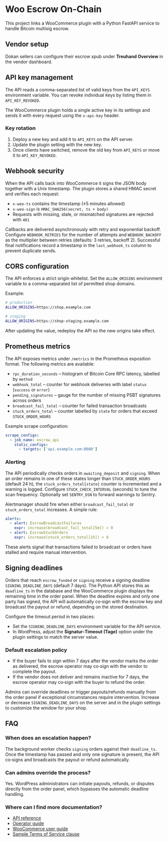 # Woo Escrow On-Chain

This project links a WooCommerce plugin with a Python FastAPI service to handle Bitcoin multisig escrow.

## Vendor setup

Dokan sellers can configure their escrow xpub under **Treuhand Overview** in the vendor dashboard.

## API key management

The API reads a comma-separated list of valid keys from the `API_KEYS` environment variable. You can revoke individual keys by listing them in `API_KEY_REVOKED`.

The WooCommerce plugin holds a single active key in its settings and sends it with every request using the `x-api-key` header.

### Key rotation
1. Deploy a new key and add it to `API_KEYS` on the API server.
2. Update the plugin setting with the new key.
3. Once clients have switched, remove the old key from `API_KEYS` or move it to `API_KEY_REVOKED`.

## Webhook security

When the API calls back into WooCommerce it signs the JSON body together with a Unix timestamp. The plugin stores a shared HMAC secret and verifies each request:

- `x-weo-ts` contains the timestamp (±5 minutes allowed)
- `x-weo-sign` is `HMAC_SHA256(secret, ts + body)`
- Requests with missing, stale, or mismatched signatures are rejected with `401`

Callbacks are delivered asynchronously with retry and exponential backoff. Configure `WEBHOOK_RETRIES` for the number of attempts
and `WEBHOOK_BACKOFF` as the multiplier between retries (defaults: 3 retries, backoff 2). Successful final notifications record a
timestamp in the `last_webhook_ts` column to prevent duplicate sends.

## CORS configuration

The API enforces a strict origin whitelist. Set the `ALLOW_ORIGINS` environment
variable to a comma-separated list of permitted shop domains.

Example:

```bash
# production
ALLOW_ORIGINS=https://shop.example.com

# staging
ALLOW_ORIGINS=https://shop-staging.example.com
```

After updating the value, redeploy the API so the new origins take effect.

## Prometheus metrics

The API exposes metrics under `/metrics` in the Prometheus exposition format. The following metrics are available:

- `rpc_duration_seconds` – histogram of Bitcoin Core RPC latency, labelled by `method`
- `webhook_total` – counter for webhook deliveries with label `status` (`success` or `error`)
- `pending_signatures` – gauge for the number of missing PSBT signatures across orders
- `broadcast_fail_total` – counter for failed transaction broadcasts
- `stuck_orders_total` – counter labelled by `state` for orders that exceed `STUCK_ORDER_HOURS`

Example scrape configuration:

```yaml
scrape_configs:
  - job_name: escrow_api
    static_configs:
      - targets: ['api.example.com:8080']
```

### Alerting

The API periodically checks orders in `awaiting_deposit` and `signing`. When an order remains
in one of these states longer than `STUCK_ORDER_HOURS` (default 24 h), the `stuck_orders_total{state}`
counter is incremented and a warning is logged. Configure `STUCK_CHECK_INTERVAL` (seconds) to tune the
scan frequency. Optionally set `SENTRY_DSN` to forward warnings to Sentry.

Alertmanager should fire when either `broadcast_fail_total` or `stuck_orders_total` increases. A simple rule:

```yaml
alerts:
  - alert: EscrowBroadcastFailures
    expr: increase(broadcast_fail_total[5m]) > 0
  - alert: EscrowStuckOrders
    expr: increase(stuck_orders_total[1h]) > 0
``` 

These alerts signal that transactions failed to broadcast or orders have stalled and require manual intervention.

## Signing deadlines

Orders that reach `escrow_funded` or `signing` receive a signing deadline `SIGNING_DEADLINE_DAYS` (default 7 days).
The Python API stores this as `deadline_ts` in the database and the WooCommerce plugin displays the remaining
time in the order panel. When the deadline expires and only one party has signed, the API will automatically
co‑sign with the escrow key and broadcast the payout or refund, depending on the stored destination.

Configure the timeout period in two places:

- Set the `SIGNING_DEADLINE_DAYS` environment variable for the API service.
- In WordPress, adjust the **Signatur‑Timeout (Tage)** option under the plugin settings to match the server value.

### Default escalation policy

- If the buyer fails to sign within 7 days after the vendor marks the order as delivered, the escrow operator
  may co‑sign with the vendor to complete the payout.
- If the vendor does not deliver and remains inactive for 7 days, the escrow operator may co‑sign with the
  buyer to refund the order.

Admins can override deadlines or trigger payouts/refunds manually from the order panel if exceptional
circumstances require intervention. Increase or decrease `SIGNING_DEADLINE_DAYS` on the server and in the
plugin settings to customize the window for your shop.

## FAQ

### When does an escalation happen?
The background worker checks `signing` orders against their `deadline_ts`. Once the timestamp has passed and
only one signature is present, the API co‑signs and broadcasts the payout or refund automatically.

### Can admins override the process?
Yes. WordPress administrators can initiate payouts, refunds, or disputes directly from the order panel,
which bypasses the automatic deadline handling.

### Where can I find more documentation?
- [API reference](docs/api.md)
- [Operator guide](docs/operator-guide.md)
- [WooCommerce user guide](docs/woo-user-guide.md)
- [Sample Terms of Service clause](docs/terms-template.md)
